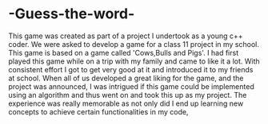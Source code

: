 # -Guess-the-word-

This game was created as part of a project I undertook as a young c++ coder. We were asked to develop a game for a class 11 project in my school.
This game is based on a game called 'Cows,Bulls and Pigs'. I had first played this game while on a trip with my family and came to like it a lot. With consistent effort I got to get very good at it and introduced it to my friends at school. When all of us developed a great liking for the game, and the project was announced, I was intrigued if this game could be implemented using an algorithm and thus went on and took this up as my project. The experience was really memorable as not only did I end up learning new concepts to achieve certain functionalities in my code, 
